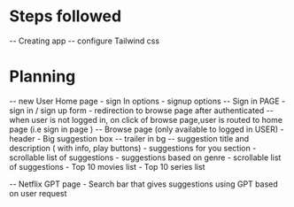 # Steps followed

-- Creating app
-- configure Tailwind css



# Planning 
-- new User Home page
    - sign In options
    - signup options
-- Sign in PAGE
    - sign in / sign up form 
    - redirection to browse page after authenticated
-- when user is not logged in, on click of browse page,user is routed to home page (i.e sign in page )
-- Browse page (only available to logged in USER)
    - header
    - Big suggestion box
        -- trailer in bg
        -- suggestion title and description ( with info, play buttons)
    - suggestions for you section
        - scrollable list of suggestions
    - suggestions based on genre
        - scrollable list of suggestions
    - Top 10 movies list
    - Top 10 series list

-- Netflix GPT page
    - Search bar that gives suggestions using GPT based on user request